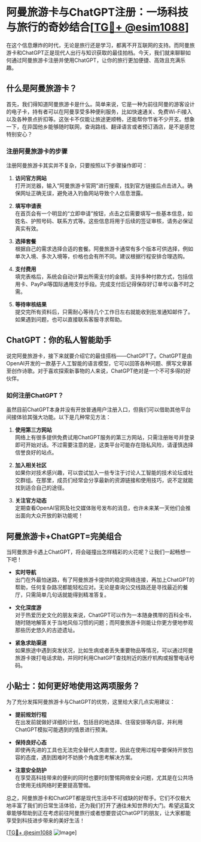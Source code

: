# 阿曼旅游卡与ChatGPT注册：一场科技与旅行的奇妙结合[[TG💪+ @esim1088](https://t.me/s/esim1088)]

在这个信息爆炸的时代，无论是旅行还是学习，都离不开互联网的支持。而阿曼旅游卡和ChatGPT正是现代人出行与知识获取的最佳拍档。今天，我们就来聊聊如何通过阿曼旅游卡注册并使用ChatGPT，让你的旅行更加便捷、高效且充满乐趣。

## 什么是阿曼旅游卡？

首先，我们得知道阿曼旅游卡是什么。简单来说，它是一种为前往阿曼的游客设计的电子卡，持有者可以在阿曼享受多种便利服务，比如快速通关、免费Wi-Fi接入以及各种景点折扣等。这张卡不仅能让旅途更顺畅，还能帮你节省不少开支。想象一下，在异国他乡能够随时联网，查询路线、翻译语言或者预订酒店，是不是感觉特别安心？

### 注册阿曼旅游卡的步骤

注册阿曼旅游卡其实并不复杂，只要按照以下步骤操作即可：

1. **访问官方网站**  
   打开浏览器，输入“阿曼旅游卡官网”进行搜索，找到官方链接后点击进入。确保网址正确无误，避免进入钓鱼网站导致个人信息泄露。

2. **填写申请表**  
   在首页会有一个明显的“立即申请”按钮，点击之后需要填写一些基本信息，如姓名、护照号码、联系方式等。这些信息将用于后续的签证审核，请务必保证真实有效。

3. **选择套餐**  
   根据自己的需求选择合适的套餐。阿曼旅游卡通常有多个版本可供选择，例如单次入境、多次入境等，价格也会有所不同。建议根据行程安排合理选购。

4. **支付费用**  
   填完表格后，系统会自动计算出所需支付的金额。支持多种付款方式，包括信用卡、PayPal等国际通用支付手段。完成支付后记得保存好订单号以备不时之需。

5. **等待审核结果**  
   提交完所有资料后，只需耐心等待几个工作日左右就能收到批准通知邮件了。如果遇到问题，也可以直接联系客服寻求帮助。

## ChatGPT：你的私人智能助手

说完阿曼旅游卡，接下来就要介绍它的最佳搭档——ChatGPT了。ChatGPT是由OpenAI开发的一款基于人工智能的语言模型，它可以回答各种问题、撰写文章甚至创作诗歌。对于喜欢探索新事物的人来说，ChatGPT绝对是一个不可多得的好伙伴。

### 如何注册ChatGPT？

虽然目前ChatGPT本身并没有开放普通用户注册入口，但我们可以借助其他平台间接体验其强大功能。以下是几种常见方法：

1. **使用第三方网站**  
   网络上有很多提供免费试用ChatGPT服务的第三方网站，只需注册账号并登录即可开始对话。不过需要注意的是，这类平台可能存在隐私风险，请谨慎选择信誉良好的站点。

2. **加入相关社区**  
   如果你对技术感兴趣，可以尝试加入一些专注于讨论人工智能的技术论坛或社交群组。在那里，成员们经常会分享最新的资源链接和使用技巧，说不定就能找到适合自己的途径。

3. **关注官方动态**  
   定期查看OpenAI官网及社交媒体账号发布的消息，也许未来某一天他们会推出面向大众开放的新功能呢！

## 阿曼旅游卡+ChatGPT=完美组合

当阿曼旅游卡遇上ChatGPT，将会碰撞出怎样精彩的火花呢？让我们一起畅想一下吧！

- **实时导航**  
  出门在外最怕迷路，有了阿曼旅游卡提供的稳定网络连接，再加上ChatGPT的帮助，任何复杂路况都能轻松应对。无论是查询公交线路还是寻找最近的餐厅，只需简单几句话就能得到精准答复。

- **文化深度游**  
  对于热爱历史文化的朋友来说，ChatGPT可以作为一本随身携带的百科全书，随时随地解答关于当地风俗习惯的问题；而阿曼旅游卡则能让你更方便地参观那些历史悠久的古迹遗址。

- **紧急求助渠道**  
  如果旅途中遇到突发状况，比如生病或者丢失重要物品等情况，可以通过阿曼旅游卡拨打电话求助，并同时利用ChatGPT查找附近的医疗机构或报警电话号码。

## 小贴士：如何更好地使用这两项服务？

为了充分发挥阿曼旅游卡与ChatGPT的优势，这里给大家几点实用建议：

- **提前规划行程**  
  在出发前就做好详细的计划，包括目的地选择、住宿安排等内容，并利用ChatGPT模拟可能遇到的情景进行预演。

- **保持良好心态**  
  即使再先进的工具也无法完全替代人类直觉，因此在使用过程中要保持开放包容的态度，遇到困难时不妨换个角度思考解决方案。

- **注意安全防护**  
  在享受高科技带来的便利的同时也要时刻警惕网络安全问题，尤其是在公共场合使用无线网络时更要提高警惕。

总之，阿曼旅游卡和ChatGPT都是现代生活中不可或缺的好帮手。它们不仅极大地丰富了我们的日常生活体验，还为我们打开了通往未知世界的大门。希望这篇文章能够帮助到正在考虑前往阿曼旅行或者想要尝试ChatGPT的朋友，让大家都能享受到科技进步带来的美好生活！

[[TG💪+ @esim1088](https://t.me/s/esim1088) ![Image](https://i.postimg.cc/4NQfJmqS/Snipaste-2025-05-13-00-14-12.png)]